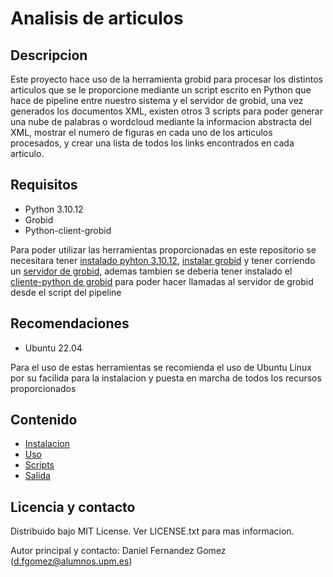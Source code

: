 # Analisis de articulos
## Descripcion  
Este proyecto hace uso de la herramienta grobid para procesar los distintos articulos que se le proporcione mediante un script escrito en Python que hace de pipeline entre nuestro sistema y el servidor de grobid, una vez generados los documentos XML, existen otros 3 scripts para poder generar una nube de palabras o wordcloud mediante la informacion abstracta del XML, mostrar el numero de figuras en cada uno de los articulos procesados, y crear una lista de todos los links encontrados en cada articulo.
## Requisitos
* Python 3.10.12
* Grobid
* Python-client-grobid
  
Para poder utilizar las herramientas proporcionadas en este repositorio se necesitara tener [instalado pyhton 3.10.12](), [instalar grobid](https://grobid.readthedocs.io/en/latest/Install-Grobid/) y tener corriendo un [servidor de grobid](https://grobid.readthedocs.io/en/latest/Grobid-service/), ademas tambien se deberia tener instalado el [cliente-python de grobid](https://github.com/kermitt2/grobid_client_python/blob/master/Readme.md) para poder hacer llamadas al servidor de grobid desde el script del pipeline
## Recomendaciones
* Ubuntu 22.04

Para el uso de estas herramientas se recomienda el uso de Ubuntu Linux por su facilida para la instalacion y puesta en marcha de todos los recursos proporcionados
## Contenido
- [Instalacion]()
- [Uso]()
- [Scripts]()
- [Salida]()
## Licencia y contacto
Distribuido bajo MIT License. Ver LICENSE.txt para mas informacion.

Autor principal y contacto: Daniel Fernandez Gomez (d.fgomez@alumnos.upm.es)
